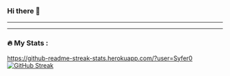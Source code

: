 ### Hi there 👋

<!--
**Syfer0/Syfer0** is a ✨ _special_ ✨ repository because its `README.md` (this file) appears on your GitHub profile.

Here are some ideas to get you started:

- 🔭 I’m currently working on ...
- 🌱 I’m currently learning ...
- 👯 I’m looking to collaborate on ...
- 🤔 I’m looking for help with ...
- 💬 Ask me about ...
- 📫 How to reach me: ...
- 😄 Pronouns: ...
- ⚡ Fun fact: ...
-->
---

---

### :fire: My Stats :
https://github-readme-streak-stats.herokuapp.com/?user=Syfer0
[![GitHub Streak](http://github-readme-streak-stats.herokuapp.com?user=your-Syfer0&theme=dark&background=000000)](https://git.io/streak-stats)
